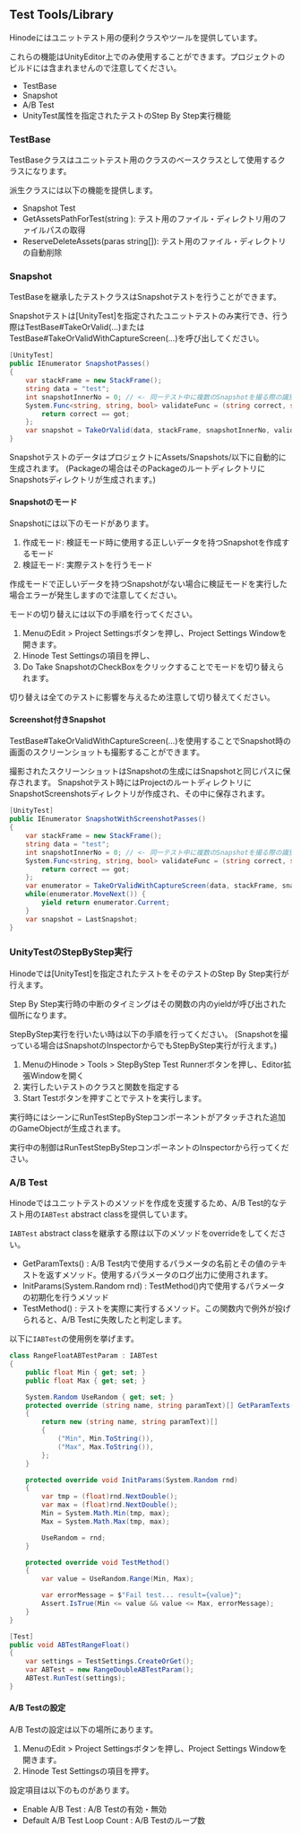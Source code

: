 ﻿## Test Tools/Library

Hinodeにはユニットテスト用の便利クラスやツールを提供しています。

これらの機能はUnityEditor上でのみ使用することができます。プロジェクトのビルドには含まれませんので注意してください。

- TestBase
- Snapshot
- A/B Test
- UnityTest属性を指定されたテストのStep By Step実行機能

### TestBase

TestBaseクラスはユニットテスト用のクラスのベースクラスとして使用するクラスになります。

派生クラスには以下の機能を提供します。

- Snapshot Test
- GetAssetsPathForTest(string ): テスト用のファイル・ディレクトリ用のファイルパスの取得
- ReserveDeleteAssets(paras string[]): テスト用のファイル・ディレクトリの自動削除


### Snapshot

TestBaseを継承したテストクラスはSnapshotテストを行うことができます。

Snapshotテストは[UnityTest]を指定されたユニットテストのみ実行でき、行う際はTestBase#TakeOrValid(...)またはTestBase#TakeOrValidWithCaptureScreen(...)を呼び出してください。

```csharp
[UnityTest]
public IEnumerator SnapshotPasses()
{
    var stackFrame = new StackFrame();
    string data = "test";
    int snapshotInnerNo = 0; // <- 同一テスト中に複数のSnapshotを撮る際の識別用の番号
    System.Func<string, string, bool> validateFunc = (string correct, string got) => {
        return correct == got;
    };
    var snapshot = TakeOrValid(data, stackFrame, snapshotInnerNo, validateFunc, "ErrorMssage!");
}
```

SnapshotテストのデータはプロジェクトにAssets/Snapshots/以下に自動的に生成されます。
(Packageの場合はそのPackageのルートディレクトリにSnapshotsディレクトリが生成されます。)

#### Snapshotのモード

Snapshotには以下のモードがあります。

1. 作成モード: 検証モード時に使用する正しいデータを持つSnapshotを作成するモード
1. 検証モード: 実際テストを行うモード

作成モードで正しいデータを持つSnapshotがない場合に検証モードを実行した場合エラーが発生しますので注意してください。

モードの切り替えには以下の手順を行ってください。

1. MenuのEdit > Project Settingsボタンを押し、Project Settings Windowを開きます。
1. Hinode Test Settingsの項目を押し、
1. Do Take SnapshotのCheckBoxをクリックすることでモードを切り替えられます。

切り替えは全てのテストに影響を与えるため注意して切り替えてください。

#### Screenshot付きSnapshot

TestBase#TakeOrValidWithCaptureScreen(...)を使用することでSnapshot時の画面のスクリーンショットも撮影することができます。

撮影されたスクリーンショットはSnapshotの生成にはSnapshotと同じパスに保存されます。
Snapshotテスト時にはProjectのルートディレクトリにSnapshotScreenshotsディレクトリが作成され、その中に保存されます。

```csharp
[UnityTest]
public IEnumerator SnapshotWithScreenshotPasses()
{
    var stackFrame = new StackFrame();
    string data = "test";
    int snapshotInnerNo = 0; // <- 同一テスト中に複数のSnapshotを撮る際の識別用の番号
    System.Func<string, string, bool> validateFunc = (string correct, string got) => {
        return correct == got;
    };
    var enumerator = TakeOrValidWithCaptureScreen(data, stackFrame, snapshotInnerNo, validateFunc, "ErrorMssage!");
    while(enumerator.MoveNext()) {
        yield return enumerator.Current;
    }
    var snapshot = LastSnapshot;
}
```

### UnityTestのStepByStep実行

Hinodeでは[UnityTest]を指定されたテストをそのテストのStep By Step実行が行えます。

Step By Step実行時の中断のタイミングはその関数の内のyieldが呼び出された個所になります。

StepByStep実行を行いたい時は以下の手順を行ってください。
(Snapshotを撮っている場合はSnapshotのInspectorからでもStepByStep実行が行えます。)

1. MenuのHinode > Tools > StepByStep Test Runnerボタンを押し、Editor拡張Windowを開く
1. 実行したいテストのクラスと関数を指定する
1. Start Testボタンを押すことでテストを実行します。

実行時にはシーンにRunTestStepByStepコンポーネントがアタッチされた追加のGameObjectが生成されます。

実行中の制御はRunTestStepByStepコンポーネントのInspectorから行ってください。


### A/B Test

Hinodeではユニットテストのメソッドを作成を支援するため、A/B Test的なテスト用の`IABTest` abstract classを提供しています。

`IABTest` abstract classを継承する際は以下のメソッドをoverrideをしてください。

- GetParamTexts() : A/B Test内で使用するパラメータの名前とその値のテキストを返すメソッド。使用するパラメータのログ出力に使用されます。
- InitParams(System.Random rnd) : TestMethod()内で使用するパラメータの初期化を行うメソッド
- TestMethod() : テストを実際に実行するメソッド。この関数内で例外が投げられると、A/B Testに失敗したと判定します。

以下に`IABTest`の使用例を挙げます。

```csharp
class RangeFloatABTestParam : IABTest
{
    public float Min { get; set; }
    public float Max { get; set; }

    System.Random UseRandom { get; set; }
    protected override (string name, string paramText)[] GetParamTexts()
    {
        return new (string name, string paramText)[]
        {
            ("Min", Min.ToString()),
            ("Max", Max.ToString()),
        };
    }

    protected override void InitParams(System.Random rnd)
    {
        var tmp = (float)rnd.NextDouble();
        var max = (float)rnd.NextDouble();
        Min = System.Math.Min(tmp, max);
        Max = System.Math.Max(tmp, max);

        UseRandom = rnd;
    }

    protected override void TestMethod()
    {
        var value = UseRandom.Range(Min, Max);

        var errorMessage = $"Fail test... result={value}";
        Assert.IsTrue(Min <= value && value <= Max, errorMessage);
    }
}

[Test]
public void ABTestRangeFloat()
{
    var settings = TestSettings.CreateOrGet();
    var ABTest = new RangeDoubleABTestParam();
    ABTest.RunTest(settings);
}
```

#### A/B Testの設定

A/B Testの設定は以下の場所にあります。

1. MenuのEdit > Project Settingsボタンを押し、Project Settings Windowを開きます。
1. Hinode Test Settingsの項目を押す。

設定項目は以下のものがあります。

- Enable A/B Test : A/B Testの有効・無効
- Default A/B Test Loop Count : A/B Testのループ数
